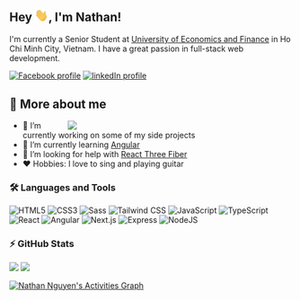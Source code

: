 <!-- markdownlint-disable MD033 -->
<!-- markdownlint-disable MD041 -->

<h2>
  Hey <img src="./public/images/wave.gif" width="24" />, I'm Nathan!
</h2>

I'm currently a Senior Student at [University of Economics and Finance](https://www.uef.edu.vn/en) in Ho Chi Minh City, Vietnam. I have a great passion in full-stack web development.

[![Facebook profile](https://img.shields.io/badge/Facebook-1877f2?style=for-the-badge&logo=facebook&logoColor=white)](https://facebook.com/nathan22x3)
[![linkedIn profile](https://img.shields.io/badge/LinkedIn-0077b5?style=for-the-badge&logo=linkedin&logoColor=white)](https://www.linkedin.com/in/nathan22x3)

## 👦 More about me

<img src="https://media.giphy.com/media/aNqEFrYVnsS52/giphy.gif" align="right" width="400" />

- 🔭 I’m currently working on some of my side projects
- 🌱 I’m currently learning [Angular](https://angular.io/)
- 🤔 I’m looking for help with [React Three Fiber](https://docs.pmnd.rs/react-three-fiber/getting-started/introduction)
- ❤️ Hobbies: I love to sing and playing guitar

### 🛠️ Languages and Tools

![HTML5](https://img.shields.io/badge/HTML5-e07035?style=for-the-badge&logo=html5&logoColor=ffffff)
![CSS3](https://img.shields.io/badge/CSS3-2965f1?style=for-the-badge&logo=css3&logoColor=ffffff)
![Sass](https://img.shields.io/badge/SASS-cf649a?style=for-the-badge&logo=sass&logoColor=ffffff)
![Tailwind CSS](https://img.shields.io/badge/Tailwind%20CSS-06B6D4?style=for-the-badge&logo=tailwindcss&logoColor=ffffff)
![JavaScript](https://img.shields.io/badge/JavaScript-323330?style=for-the-badge&logo=javascript&logoColor=f0db4f)
![TypeScript](https://img.shields.io/badge/TypeScript-007acc?style=for-the-badge&logo=typescript&logoColor=ffffff)
![React](https://img.shields.io/badge/React-20232a?style=for-the-badge&logo=react&logoColor=5fd9fb)
![Angular](https://img.shields.io/badge/Angular-dd0031?style=for-the-badge&logo=angular&logoColor=ffffff)
![Next.js](https://img.shields.io/badge/Next.js-black?style=for-the-badge&logo=next.js&logoColor=ffffff)
![Express](https://img.shields.io/badge/Express-404d59?style=for-the-badge&logo=express&logoColor=61dafb)
![NodeJS](https://img.shields.io/badge/Node.js-3e863d?style=for-the-badge&logo=node.js&logoColor=ffffff)

### ⚡ GitHub Stats

<div>
  <img src="https://github-readme-stats.vercel.app/api?username=nathan22x3&theme=dracula&show_icons=true" height="170" />
  <img src="https://github-readme-stats.vercel.app/api/top-langs/?username=anuraghazra&layout=compact&theme=dracula" height="170" />
</div>

[![Nathan Nguyen's Activities Graph](https://activity-graph.herokuapp.com/graph?username=nathan22x3&theme=material-palenight&custom_title=Nathan%20Nguyen's%20Activities%20Graph&hide_border=true)](https://github.com/ashutosh00710/github-readme-activity-graph)
